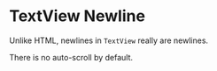 # TextView Newline

Unlike HTML, newlines in `TextView` really are newlines.

There is no auto-scroll by default.
